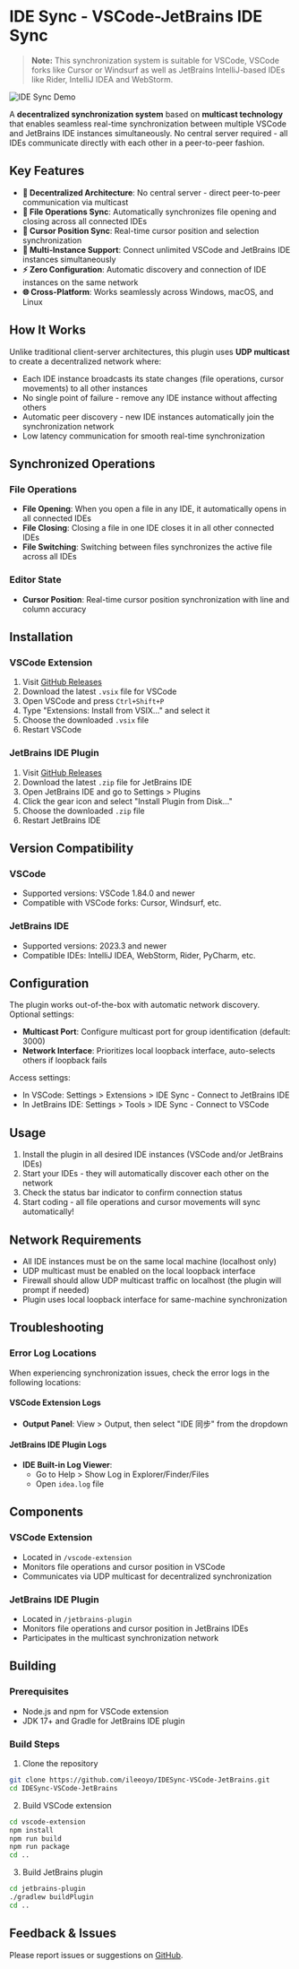 # IDE Sync - VSCode-JetBrains IDE Sync

> **Note:** This synchronization system is suitable for VSCode, VSCode forks like Cursor or Windsurf as well as JetBrains IntelliJ-based IDEs like Rider, IntelliJ IDEA and WebStorm.

![IDE Sync Demo](20250724.gif)

A **decentralized synchronization system** based on **multicast technology** that enables seamless real-time synchronization between multiple VSCode and JetBrains IDE instances simultaneously. No central server required - all IDEs communicate directly with each other in a peer-to-peer fashion.

## Key Features

-   **🔄 Decentralized Architecture**: No central server - direct peer-to-peer communication via multicast
-   **📂 File Operations Sync**: Automatically synchronizes file opening and closing across all connected IDEs
-   **🎯 Cursor Position Sync**: Real-time cursor position and selection synchronization
-   **🔗 Multi-Instance Support**: Connect unlimited VSCode and JetBrains IDE instances simultaneously
-   **⚡ Zero Configuration**: Automatic discovery and connection of IDE instances on the same network
-   **🌐 Cross-Platform**: Works seamlessly across Windows, macOS, and Linux

## How It Works

Unlike traditional client-server architectures, this plugin uses **UDP multicast** to create a decentralized network where:

-   Each IDE instance broadcasts its state changes (file operations, cursor movements) to all other instances
-   No single point of failure - remove any IDE instance without affecting others
-   Automatic peer discovery - new IDE instances automatically join the synchronization network
-   Low latency communication for smooth real-time synchronization

## Synchronized Operations

### File Operations

-   **File Opening**: When you open a file in any IDE, it automatically opens in all connected IDEs
-   **File Closing**: Closing a file in one IDE closes it in all other connected IDEs
-   **File Switching**: Switching between files synchronizes the active file across all IDEs

### Editor State

-   **Cursor Position**: Real-time cursor position synchronization with line and column accuracy

## Installation

### VSCode Extension

1. Visit [GitHub Releases](https://github.com/ileeoyo/IDESync-VSCode-JetBrains/releases)
2. Download the latest `.vsix` file for VSCode
3. Open VSCode and press `Ctrl+Shift+P`
4. Type "Extensions: Install from VSIX..." and select it
5. Choose the downloaded `.vsix` file
6. Restart VSCode

### JetBrains IDE Plugin

1. Visit [GitHub Releases](https://github.com/ileeoyo/IDESync-VSCode-JetBrains/releases)
2. Download the latest `.zip` file for JetBrains IDE
3. Open JetBrains IDE and go to Settings > Plugins
4. Click the gear icon and select "Install Plugin from Disk..."
5. Choose the downloaded `.zip` file
6. Restart JetBrains IDE

## Version Compatibility

### VSCode

-   Supported versions: VSCode 1.84.0 and newer
-   Compatible with VSCode forks: Cursor, Windsurf, etc.

### JetBrains IDE

-   Supported versions: 2023.3 and newer
-   Compatible IDEs: IntelliJ IDEA, WebStorm, Rider, PyCharm, etc.

## Configuration

The plugin works out-of-the-box with automatic network discovery. Optional settings:

-   **Multicast Port**: Configure multicast port for group identification (default: 3000)
-   **Network Interface**: Prioritizes local loopback interface, auto-selects others if loopback fails

Access settings:

-   In VSCode: Settings > Extensions > IDE Sync - Connect to JetBrains IDE
-   In JetBrains IDE: Settings > Tools > IDE Sync - Connect to VSCode

## Usage

1. Install the plugin in all desired IDE instances (VSCode and/or JetBrains IDEs)
2. Start your IDEs - they will automatically discover each other on the network
3. Check the status bar indicator to confirm connection status
4. Start coding - all file operations and cursor movements will sync automatically!

## Network Requirements

-   All IDE instances must be on the same local machine (localhost only)
-   UDP multicast must be enabled on the local loopback interface
-   Firewall should allow UDP multicast traffic on localhost (the plugin will prompt if needed)
-   Plugin uses local loopback interface for same-machine synchronization

## Troubleshooting

### Error Log Locations

When experiencing synchronization issues, check the error logs in the following locations:

#### VSCode Extension Logs

-   **Output Panel**: View > Output, then select "IDE 同步" from the dropdown

#### JetBrains IDE Plugin Logs

-   **IDE Built-in Log Viewer**:
    -   Go to Help > Show Log in Explorer/Finder/Files
    -   Open `idea.log` file

## Components

### VSCode Extension

-   Located in `/vscode-extension`
-   Monitors file operations and cursor position in VSCode
-   Communicates via UDP multicast for decentralized synchronization

### JetBrains IDE Plugin

-   Located in `/jetbrains-plugin`
-   Monitors file operations and cursor position in JetBrains IDEs
-   Participates in the multicast synchronization network

## Building

### Prerequisites

-   Node.js and npm for VSCode extension
-   JDK 17+ and Gradle for JetBrains IDE plugin

### Build Steps

1. Clone the repository

```bash
git clone https://github.com/ileeoyo/IDESync-VSCode-JetBrains.git
cd IDESync-VSCode-JetBrains
```

2. Build VSCode extension

```bash
cd vscode-extension
npm install
npm run build
npm run package
cd ..
```

3. Build JetBrains plugin

```bash
cd jetbrains-plugin
./gradlew buildPlugin
cd ..
```

## Feedback & Issues

Please report issues or suggestions on [GitHub](https://github.com/ileeoyo/IDESync-VSCode-JetBrains/issues).
